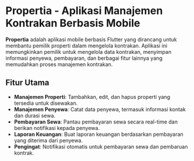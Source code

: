 # Propertia - Aplikasi Manajemen Kontrakan Berbasis Mobile

**Propertia** adalah aplikasi mobile berbasis Flutter yang dirancang untuk membantu pemilik properti dalam mengelola kontrakan. Aplikasi ini memungkinkan pemilik untuk mengelola data kontrakan, menyimpan informasi penyewa, pembayaran, dan berbagai fitur lainnya yang memudahkan proses manajemen kontrakan.

## Fitur Utama

- **Manajemen Properti**: Tambahkan, edit, dan hapus properti yang tersedia untuk disewakan.
- **Manajemen Penyewa**: Catat data penyewa, termasuk informasi kontak dan durasi sewa.
- **Pembayaran Sewa**: Pantau pembayaran sewa secara real-time dan berikan notifikasi kepada penyewa.
- **Laporan Keuangan**: Buat laporan keuangan berdasarkan pembayaran yang diterima dari penyewa.
- **Pengingat**: Notifikasi otomatis untuk pembayaran sewa dan pembaruan kontrak.
